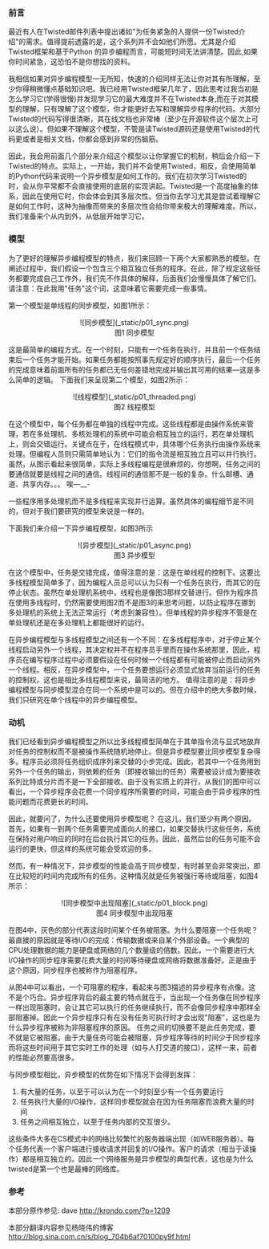 ### 前言

最近有人在Twisted邮件列表中提出诸如"为任务紧急的人提供一份Twisted介绍"的需求。值得提前透露的是，这个系列并不会如他们所愿。尤其是介绍Twisted框架和基于Python 的异步编程而言，可能短时间无法讲清楚。因此,如果你时间紧急，这恐怕不是你想找的资料。

我相信如果对异步编程模型一无所知，快速的介绍同样无法让你对其有所理解，至少你得稍微懂点基础知识吧。我已经用Twisted框架几年了，因此思考过我当初是怎么学习它(学得很慢)并发现学习它的最大难度并不在Twisted本身,而在于对其模型的理解，只有理解了这个模型，你才能更好去写和理解异步程序的代码。大部分Twisted的代码写得很清晰，其在线文档也非常棒（至少在开源软件这个层次上可以这么说）。但如果不理解这个模型，不管是读Twisted源码还是使用Twisted的代码更或者是相关文档，你都会感到非常的伤脑筋。
 
因此，我会用前面几个部分来介绍这个模型以让你掌握它的机制，稍后会介绍一下Twisted的特点。实际上，一开始，我们并不会使用Twisted，相反，会使用简单的Python代码来说明一个异步模型是如何工作的。我们在初次学习Twisted的时，会从你平常都不会直接使用的底层的实现讲起。Twisted是一个高度抽象的体系，因此在使用它时，你会体会到其多层次性。但当你去学习尤其是尝试着理解它是如何工作时，这种为抽像而带来的多层次性会给你带来极大的理解难度。所以，我们准备来个从内到外，从低层开始学习它。

### 模型

为了更好的理解异步编程模型的特点，我们来回顾一下两个大家都熟悉的模型。在阐述过程中，我们假设一个包含三个相互独立任务的程序。在此，除了规定这些任务都要完成自己工作外，我们先不作具体的解释，后面我们会慢慢具体了解它们。请注意：在此我用"任务"这个词，这意味着它需要完成一些事情。

第一个模型是单线程的同步模型，如图1所示：

<center>![同步模型](_static/p01_sync.png)</center>
<center>图1 同步模型</center>

这是最简单的编程方式。在一个时刻，只能有一个任务在执行，并且前一个任务结束后一个任务才能开始。如果任务都能按照事先规定好的顺序执行，最后一个任务的完成意味着前面所有的任务都已无任何差错地完成并输出其可用的结果—这是多么简单的逻辑。
下面我们来呈现第二个模型，如图2所示：

<center>![线程模型](_static/p01_threaded.png)</center>
<center>图2 线程模型</center>

在这个模型中，每个任务都在单独的线程中完成。这些线程都是由操作系统来管理，若在多处理机、多核处理机的系统中可能会相互独立的运行，若在单处理机上，则会交错运行。关键点在于，在线程模式中，具体哪个任务执行由操作系统来处理。但编程人员则只需简单地认为：它们的指令流是相互独立且可以并行执行。虽然，从图示看起来很简单，实际上多线程编程是很麻烦的，你想啊，任务之间的要通信就要是线程之间的通信。线程间的通信那不是一般的复杂。什么邮槽、通道、共享内存。。。 唉—__-

一些程序用多处理机而不是多线程来实现并行运算。虽然具体的编程细节是不同的，但对于我们要研究的模型来说是一样的。

下面我们来介绍一下异步编程模型，如图3所示

<center>![异步模型](_static/p01_async.png)</center>
<center>图3 异步模型</center>

在这个模型中，任务是交错完成，值得注意的是：这是在单线程的控制下。这要比多线程模型简单多了，因为编程人员总可以认为只有一个任务在执行，而其它的在停止状态。虽然在单处理机系统中，线程也是像图3那样交替进行。但作为程序员在使用多线程时，仍然需要使用图2而不是图3的来思考问题，以防止程序在挪到多处理机的系统上无法正常运行（考虑到兼容性）。但单线程的异步程序不管是在单处理机还是在多处理机上都能很好的运行。

在异步编程模型与多线程模型之间还有一个不同：在多线程程序中，对于停止某个线程启动另外一个线程，其决定权并不在程序员手里而在操作系统那里，因此，程序员在编写程序过程中必须要假设在任何时候一个线程都有可能被停止而启动另外一个线程。相反，在异步模型中，一个任务要想运行必须显式放弃当前运行的任务的控制权。这也是相比多线程模型来说，最简洁的地方。
值得注意的是：将异步编程模型与同步模型混合在同一个系统中是可以的。但在介绍中的绝大多数时候，我们只研究在单个线程中的异步编程模型。

### 动机

我们已经看到异步编程模型之所以比多线程模型简单在于其单指令流与显式地放弃对任务的控制权而不是被操作系统随机地停止。但是异步模型要比同步模型复杂得多。程序员必须将任务组织成序列来交替的小步完成。因此，若其中一个任务用到另外一个任务的输出，则依赖的任务（即接收输出的任务）需要被设计成为要接收系列比特或分片而不是一下全部接收。由于没有实质上的并行，从我们的图中可以看出，一个异步程序会花费一个同步程序所需要的时间，可能会由于异步程序的性能问题而花费更长的时间。
 
因此，就要问了，为什么还要使用异步模型呢？ 在这儿，我们至少有两个原因。首先，如果有一到两个任务需要完成面向人的接口，如果交替执行这些任务，系统在保持对用户响应的同时在后台执行其它的任务。因此，虽然后台的任务可能不会运行的更快，但这样的系统可能会受欢迎的多。

然而，有一种情况下，异步模型的性能会高于同步模型，有时甚至会非常突出，即在比较短的时间内完成所有的任务。这种情况就是任务被强行等待或阻塞，如图4所示：

<center>![同步模型中出现阻塞](_static/p01_block.png)</center>
<center>图4 同步模型中出现阻塞</center>

在图4中，灰色的部分代表这段时间某个任务被阻塞。为什么要阻塞一个任务呢？最直接的原因就是等待I/O的完成：传输数据或来自某个外部设备。一个典型的CPU处理数据的能力是硬盘或网络的几个数量级的倍数。因此，一个需要进行大I/O操作的同步程序需要花费大量的时间等待硬盘或网络将数据准备好。正是由于这个原因，同步程序也被称作为阻塞程序。

从图4中可以看出，一个可阻塞的程序，看起来与图3描述的异步程序有点像。这不是个巧合。异步程序背后的最主要的特点就在于，当出现一个任务像在同步程序一样出现阻塞时，会让其它可以执行的任务继续执行，而不会像同步程序中那样全部阻塞掉。因此一个异步程序只有在没有任务可执行时才会出现"阻塞"，这也是为什么异步程序被称为非阻塞程序的原因。
任务之间的切换要不是此任务完成，要不就是它被阻塞。由于大量任务可能会被阻塞，异步程序等待的时间少于同步程序而将这些时间用于其它实时工作的处理（如与人打交道的接口），这样一来，前者的性能必然要高很多。

与同步模型相比，异步模型的优势在如下情况下会得到发挥：

1. 有大量的任务，以至于可以认为在一个时刻至少有一个任务要运行
2. 任务执行大量的I/O操作，这样同步模型就会在因为任务阻塞而浪费大量的时间
3. 任务之间相互独立，以至于任务内部的交互很少。

这些条件大多在CS模式中的网络比较繁忙的服务器端出现（如WEB服务器）。每个任务代表一个客户端进行接收请求并回复的I/O操作。客户的请求（相当于读操作）都是相互独立的。因此一个网络服务是异步模型的典型代表，这也是为什么twisted是第一个也是最棒的网络库。

### 参考

本部分原作参见: dave <http://krondo.com/?p=1209>

本部分翻译内容参见杨晓伟的博客 <http://blog.sina.com.cn/s/blog_704b6af70100py9f.html>



